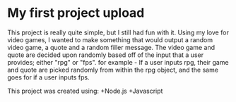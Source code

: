 # My first project upload

This project is really quite simple, but I still had fun with it. Using my love for video games, I wanted to make something that would output a random video game, a quote and a random filler message. The video game and quote are decided upon randomly based off of the input that a user provides; either "rpg" or "fps". for example - If a user inputs rpg, their game and quote are picked randomly from within the rpg object, and the same goes for if a user inputs fps.

This project was created using:
+Node.js
+Javascript
